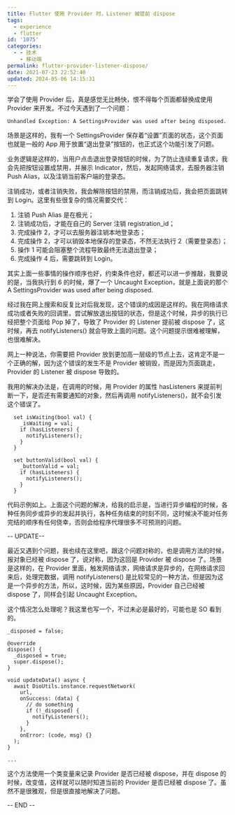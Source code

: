 ```yaml
---
title: Flutter 使用 Provider 时，Listener 被提前 dispose
tags:
  - experience
  - flutter
id: '1075'
categories:
  - - 技术
    - 移动端
permalink: flutter-provider-listener-dispose/
date: 2021-07-23 22:52:40
updated: 2024-05-06 14:15:31
---
```

学会了使用 Provider 后，真是感觉无比畅快，恨不得每个页面都替换成使用 Provider 来开发。不过今天遇到了一个问题：

```generic
Unhandled Exception: A SettingsProvider was used after being disposed.
```

场景是这样的，我有一个 SettingsProvider 保存着“设置”页面的状态，这个页面也就是一般的 App 用于放置“退出登录”按钮的，也正式这个功能引发了问题。

业务逻辑是这样的，当用户点击退出登录按钮的时候，为了防止连续重复请求，我会先把按钮设置成禁用，并展示 Indicator，然后，发起网络请求，去服务器注销 Push Alias，以及注销当前客户端的登录态。

注销成功，或者注销失败，我会解除按钮的禁用，而注销成功后，我会把页面跳转到 Login。这里有些很复杂的情况需要交代：

1.  注销 Push Alias 是在极光；
2.  注销成功后，才能在自己的 Server 注销 registration_id；
3.  完成操作 2，才可以去服务器注销本地登录态；
4.  完成操作 2，才可以销毁本地保存的登录态，不然无法执行 2（需要登录态）；
5.  操作 1 可能会阻塞整个流程导致最终无法退出登录；
6.  完成操作 4 后，需要跳转到 Login。

其实上面一些事情的操作顺序也好，约束条件也好，都还可以进一步推敲，我要说的是，当我执行到 6 的时候，爆了一个 Uncaught Exception，就是上面说的那个 A SettingsProvider was used after being disposed.

经过我在网上搜索和反复比对后我发现，这个错误的成因是这样的。我在网络请求成功或者失败的回调里，尝试解放退出按钮的状态，但是这个时候，异步的执行已经把整个页面给 Pop 掉了，导致了 Provider 的 Listener 提前被 dispose 了，这时候，再去 notifyListeners() 就会导致上面的问题。这个问题提示很难被理解，也很难解决。

网上一种说法，你需要把 Provider 放到更加高一层级的节点上去，这肯定不是一个正确的解，因为这个错误的发生不是 Provider 被销毁，而是因为页面跳走，Provider 的 Listener 被 dispose 导致的。

我用的解决办法是，在调用的时候，用 Provider 的属性 hasListeners 来提前判断一下，是否还有需要通知的对象，然后再调用 notifyListeners()，就不会引发这个错误了。

```generic
  set isWaiting(bool val) {
    _isWaiting = val;
    if (hasListeners) {
      notifyListeners();
    }
  }

  set buttonValid(bool val) {
    _buttonValid = val;
    if (hasListeners) {
      notifyListeners();
    }
  }
```

代码示例如上。上面这个问题的解决，给我的启示是，当进行异步编程的时候，各种任务同步或异步的发起并执行，各种任务结束的时刻不同，这时候决不能对任务完结的顺序有任何侥幸，否则会给程序代理很多不可预测的问题。

-- UPDATE--

最近又遇到个问题，我也续在这里吧，跟这个问题对称的，也是调用方法的时候，报对象已经被 dispose 了，说对称，因为这回是 Provider 被 dispose 了。场景是这样的，在 Provider 里面，触发网络请求，网络请求是异步的，在网络请求回来后，处理完数据，调用 notifyListeners() 是比较常见的一种方法，但是因为这是一个异步的方法，所以，这时候，因为某些原因，Provider 自己已经被 dispose 了，同样会引起 Uncaught Exception。

这个情况怎么处理呢？我这里也写一个，不过未必是最好的，可能也是 SO 看到的。

```generic
_disposed = false;

@override
dispose() {
  _disposed = true;
  super.dispose();
}

void updateData() async {
  await DioUtils.instance.requestNetwork(
    url,
    onSuccess: (data) {
      // do something
      if (!_disposed) {
        notifyListeners();
      }
    },
    onError: (code, msg) {}
  );
}

...
```

这个方法使用一个类变量来记录 Provider 是否已经被 dispose，并在 dispose 的时候，改变值，这样就可以随时知道当前的 Provider 是否已经被 dispose 了。虽然不是很雅观，但是很直接地解决了问题。

-- END --
